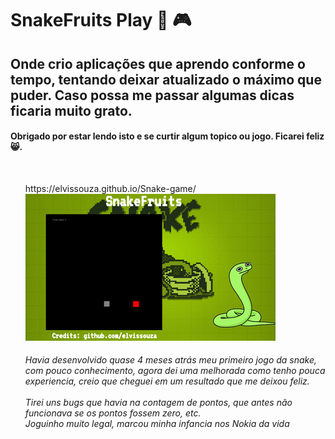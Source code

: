 <h1>SnakeFruits Play 👾 🎮</h1>

<h2>Onde crio aplicações que aprendo conforme o tempo, tentando deixar atualizado o máximo que puder. Caso possa me passar algumas dicas ficaria muito grato.</h2>
<h4>Obrigado por estar lendo isto e se curtir algum topico ou jogo. Ficarei feliz 😸.</h4><br>
<ol
  <b>https://elvissouza.github.io/Snake-game/<b><br>
    <img src ="https://raw.githubusercontent.com/elvissouza/Snake-game/master/assets/gifOfGame.gif">
    <h6>Havia desenvolvido quase 4 meses atrás meu primeiro jogo da snake, com pouco conhecimento, agora dei uma melhorada como tenho pouca experiencia, creio que cheguei em um resultado que me deixou feliz.<br><br>
    Tirei uns bugs que havia na contagem de pontos, que antes não funcionava se os pontos fossem zero, etc. <br>
    Joguinho muito legal, marcou minha infancia nos Nokia da vida</h6>
<ol>
